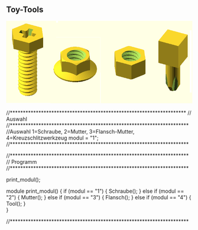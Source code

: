 ## Toy-Tools


![image](https://github.com/frankyhub/Laser-Cutter/blob/main/LB021%20Toy-Tools/Tools.png)


//********************************************************************
//                                  Auswahl
//*********************************************************************
//Auswahl 1=Schraube, 2=Mutter, 3=Flansch-Mutter, 4=Kreuzschlitzwerkzeug
                            modul = "1";
//*********************************************************************



//********************************************************************* 
//                                  Programm
//*********************************************************************  

print_modul();

module print_modul() 
 {
	if (modul == "1") {
		Schraube();
	} 
    else if (modul == "2") {
		Mutter();
	} 
        else if (modul == "3") {
		Flansch();
	}
    else if (modul == "4") {
		Tool();
	}    
 }

//*********************************************************************                  
